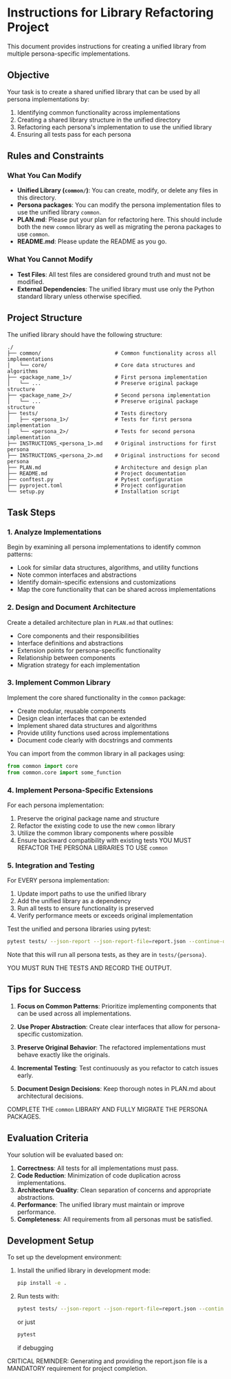 # Instructions for Library Refactoring Project

This document provides instructions for creating a unified library from multiple persona-specific implementations.

## Objective

Your task is to create a shared unified library that can be used by all persona implementations by:
1. Identifying common functionality across implementations
2. Creating a shared library structure in the unified directory
3. Refactoring each persona's implementation to use the unified library
4. Ensuring all tests pass for each persona

## Rules and Constraints

### What You Can Modify
- **Unified Library (`common/`)**: You can create, modify, or delete any files in this directory.
- **Persona packages**: You can modify the persona implementation files to use the unified library `common`.
- **PLAN.md**: Please put your plan for refactoring here. This should include both the new `common` library as well as migrating the perona packages to use `common`.
- **README.md**: Please update the README as you go.

### What You Cannot Modify
- **Test Files**: All test files are considered ground truth and must not be modified.
- **External Dependencies**: The unified library must use only the Python standard library unless otherwise specified.

## Project Structure

The unified library should have the following structure:
```
./
├── common/                        # Common functionality across all implementations
│   └── core/                      # Core data structures and algorithms
├── <package_name_1>/              # First persona implementation
│   └── ...                        # Preserve original package structure
├── <package_name_2>/              # Second persona implementation
│   └── ...                        # Preserve original package structure
├── tests/                         # Tests directory
│   ├── <persona_1>/               # Tests for first persona implementation
│   └── <persona_2>/               # Tests for second persona implementation
├── INSTRUCTIONS_<persona_1>.md    # Original instructions for first persona
├── INSTRUCTIONS_<persona_2>.md    # Original instructions for second persona
├── PLAN.md                        # Architecture and design plan
├── README.md                      # Project documentation
├── conftest.py                    # Pytest configuration
├── pyproject.toml                 # Project configuration
└── setup.py                       # Installation script
```

## Task Steps

### 1. Analyze Implementations

Begin by examining all persona implementations to identify common patterns:
- Look for similar data structures, algorithms, and utility functions
- Note common interfaces and abstractions
- Identify domain-specific extensions and customizations
- Map the core functionality that can be shared across implementations

### 2. Design and Document Architecture

Create a detailed architecture plan in `PLAN.md` that outlines:
- Core components and their responsibilities
- Interface definitions and abstractions
- Extension points for persona-specific functionality
- Relationship between components
- Migration strategy for each implementation

### 3. Implement Common Library

Implement the core shared functionality in the `common` package:
- Create modular, reusable components
- Design clean interfaces that can be extended
- Implement shared data structures and algorithms
- Provide utility functions used across implementations
- Document code clearly with docstrings and comments

You can import from the common library in all packages using:
```python
from common import core
from common.core import some_function
```

### 4. Implement Persona-Specific Extensions

For each persona implementation:
1. Preserve the original package name and structure
2. Refactor the existing code to use the new `common` library
3. Utilize the common library components where possible
4. Ensure backward compatibility with existing tests
YOU MUST REFACTOR THE PERSONA LIBRARIES TO USE `common`

### 5. Integration and Testing

For EVERY persona implementation:
1. Update import paths to use the unified library
2. Add the unified library as a dependency
3. Run all tests to ensure functionality is preserved
4. Verify performance meets or exceeds original implementation

Test the unified and persona libraries using pytest:
```bash
pytest tests/ --json-report --json-report-file=report.json --continue-on-collection-errors
```
Note that this will run all persona tests, as they are in `tests/{persona}`.

YOU MUST RUN THE TESTS AND RECORD THE OUTPUT.

## Tips for Success

1. **Focus on Common Patterns**: Prioritize implementing components that can be used across all implementations.

2. **Use Proper Abstraction**: Create clear interfaces that allow for persona-specific customization.

3. **Preserve Original Behavior**: The refactored implementations must behave exactly like the originals.

4. **Incremental Testing**: Test continuously as you refactor to catch issues early.

5. **Document Design Decisions**: Keep thorough notes in PLAN.md about architectural decisions.

COMPLETE THE `common` LIBRARY AND FULLY MIGRATE THE PERSONA PACKAGES.

## Evaluation Criteria

Your solution will be evaluated based on:

1. **Correctness**: All tests for all implementations must pass.
2. **Code Reduction**: Minimization of code duplication across implementations.
3. **Architecture Quality**: Clean separation of concerns and appropriate abstractions.
4. **Performance**: The unified library must maintain or improve performance.
5. **Completeness**: All requirements from all personas must be satisfied.

## Development Setup

To set up the development environment:

1. Install the unified library in development mode:
   ```bash
   pip install -e .
   ```

2. Run tests with:
   ```bash
   pytest tests/ --json-report --json-report-file=report.json --continue-on-collection-errors
   ```
   or just
   ```bash
   pytest
   ```
   if debugging

CRITICAL REMINDER: Generating and providing the report.json file is a MANDATORY requirement for project completion.

